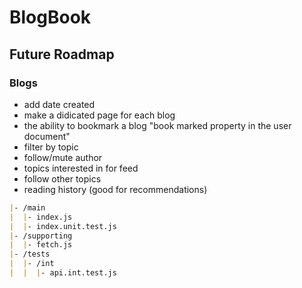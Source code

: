 # BlogBook

## Future Roadmap

### Blogs

- add date created
- make a didicated page for each blog
- the ability to bookmark a blog "book marked property in the user document"
- filter by topic
- follow/mute author
- topics interested in for feed
- follow other topics
- reading history (good for recommendations)

``` md
|- /main
|  |- index.js
|  |- index.unit.test.js
|- /supporting
|  |- fetch.js
|- /tests
|  |- /int
|  |  |- api.int.test.js
```
